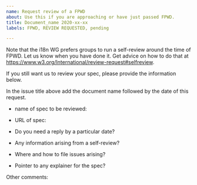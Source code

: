 ```yaml
---
name: Request review of a FPWD
about: Use this if you are approaching or have just passed FPWD.
title: Document_name 2020-xx-xx
labels: FPWD, REVIEW REQUESTED, pending

---
```


Note that the i18n WG prefers groups to run a self-review around the time of FPWD. Let us know when you have done it. Get advice on how to do that at https://www.w3.org/International/review-request#selfreview.

If you still want us to review your spec, please provide the information below.

In the issue title above add the document name followed by the date of this request.

- name of spec to be reviewed: 
- URL of spec: 

- Do you need a reply by a particular date? 
- Any information arising from a self-review? 
- Where and how to file issues arising? 
- Pointer to any explainer for the spec? 

Other comments:
